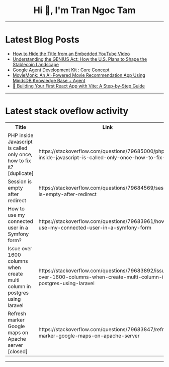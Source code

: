 <h1 align="center">Hi 👋, I'm Tran Ngoc Tam</h1>

---

# Latest Blog Posts 
<!-- BLOG-POST-LIST:START -->
- [How to Hide the Title from an Embedded YouTube Video](https://dev.to/dicky54putra/how-to-hide-the-title-from-an-embedded-youtube-video-89p)
- [Understanding the GENIUS Act: How the U.S. Plans to Shape the Stablecoin Landscape](https://dev.to/golu12/understanding-the-genius-act-how-the-us-plans-to-shape-the-stablecoin-landscape-4ko5)
- [Google Agent Development Kit : Core Concept](https://dev.to/zenika/google-agent-development-kit-core-concept-4phc)
- [MovieMonk: An AI-Powered Movie Recommendation App Using MindsDB Knowledge Base + Agent](https://dev.to/sujankoirala021/moviemonk-an-ai-powered-movie-recommendation-app-using-mindsdb-knowledge-base-agent-2if)
- [🚀 Building Your First React App with Vite: A Step-by-Step Guide](https://dev.to/manukumar07/building-your-first-react-app-with-vite-a-step-by-step-guide-2247)
<!-- BLOG-POST-LIST:END -->

---

# Latest stack oveflow activity
<table>
  <tr><th>Title</th><th>Link</th></tr>
  <!-- STACKOVERFLOW:START --><tr><td>PHP inside Javascript is called only once, how to fix it? [duplicate]</td><td>https://stackoverflow.com/questions/79685000/php-inside-javascript-is-called-only-once-how-to-fix-it</td></tr><tr><td>Session is empty after redirect</td><td>https://stackoverflow.com/questions/79684569/session-is-empty-after-redirect</td></tr><tr><td>How to use my connected user in a Symfony form?</td><td>https://stackoverflow.com/questions/79683961/how-to-use-my-connected-user-in-a-symfony-form</td></tr><tr><td>Issue over 1600 columns when create multi column in postgres using laravel</td><td>https://stackoverflow.com/questions/79683892/issue-over-1600-columns-when-create-multi-column-in-postgres-using-laravel</td></tr><tr><td>Refresh marker Google maps on Apache server [closed]</td><td>https://stackoverflow.com/questions/79683847/refresh-marker-google-maps-on-apache-server</td></tr><!-- STACKOVERFLOW:END -->
</table>

---


